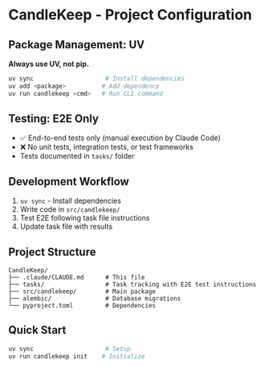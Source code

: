 # CandleKeep - Project Configuration

## Package Management: UV

**Always use UV, not pip.**

```bash
uv sync                    # Install dependencies
uv add <package>          # Add dependency
uv run candlekeep <cmd>   # Run CLI command
```

## Testing: E2E Only

- ✅ End-to-end tests only (manual execution by Claude Code)
- ❌ No unit tests, integration tests, or test frameworks
- Tests documented in `tasks/` folder

## Development Workflow

1. `uv sync` - Install dependencies
2. Write code in `src/candlekeep/`
3. Test E2E following task file instructions
4. Update task file with results

## Project Structure

```
CandleKeep/
├── .claude/CLAUDE.md      # This file
├── tasks/                 # Task tracking with E2E test instructions
├── src/candlekeep/        # Main package
├── alembic/               # Database migrations
└── pyproject.toml         # Dependencies
```

## Quick Start

```bash
uv sync                    # Setup
uv run candlekeep init    # Initialize
```
